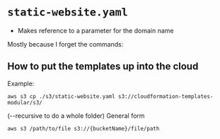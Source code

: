# `static-website.yaml`
- Makes reference to a parameter for the domain name

Mostly because I forget the commands:

## How to put the templates up into the cloud
Example:
```
aws s3 cp ./s3/static-website.yaml s3://cloudformation-templates-modular/s3/
```
(--recursive to do a whole folder)
General form 
```
aws s3 /path/to/file s3://{bucketName}/file/path 
```